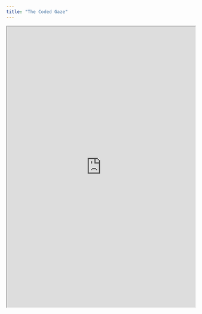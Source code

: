 ```yaml
---
title: "The Coded Gaze"
---
```



<iframe height="750" width="100%" src="https://ewelton.github.io/ktest/wiki.html#The%20Coded%20Gaze"></iframe>
